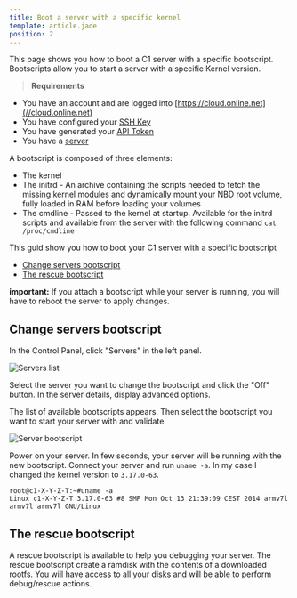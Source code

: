 ```yaml
---
title: Boot a server with a specific kernel
template: article.jade
position: 2
---
```


This page shows you how to boot a C1 server with a specific bootscript. Bootscripts allow you to start a server with a specific Kernel version.

> <strong>Requirements</strong>
- You have an account and are logged into [https://cloud.online.net](//cloud.online.net)
- You have configured your [SSH Key](https://doc.cloud.online.net/howto/ssh_keys.html)
- You have generated your [API Token](https://doc.cloud.online.net/howto/credentials.html)
- You have a [server](https://doc.cloud.online.net/howto/create_instance.html)

A bootscript is composed of three elements:

- The kernel
- The initrd - An archive containing the scripts needed to fetch the missing kernel modules and dynamically mount your NBD root volume, fully loaded in RAM before loading your volumes
- The cmdline - Passed to the kernel at startup. Available for the initrd scripts and available from the server with the following command `cat /proc/cmdline`

This guid show you how to boot your C1 server with a specific bootscript

- [Change servers bootscript](/advanced/bootscripts.html#change-servers-bootscript)
- [The rescue bootscript](/advanced/bootscripts.html#the-rescue-bootscript)

<strong>important:</strong> If you attach a bootscript while your server is running, you will have to reboot the server to apply changes.

## Change servers bootscript

In the Control Panel, click "Servers" in the left panel.

![Servers list](../../images/servers_list.png "Servers list")


Select the server you want to change the bootscript and click the "Off" button. In the server details, display advanced options.

The list of available bootscripts appears. Then select the bootscript you want to start your server with and validate.

![Server bootscript](../../images/server_bootscript.png "Server bootscript")


Power on your server. In few seconds, your server will be running with the new bootscript.
Connect your server and run `uname -a`. In my case I changed the kernel version to `3.17.0-63`. 

```
root@c1-X-Y-Z-T:~#uname -a
Linux c1-X-Y-Z-T 3.17.0-63 #8 SMP Mon Oct 13 21:39:09 CEST 2014 armv7l armv7l armv7l GNU/Linux
```

## The rescue bootscript

A rescue bootscript is available to help you debugging your server.
The rescue bootscript create a ramdisk with the contents of a downloaded rootfs. You will have access to all your disks and will be able to perform debug/rescue actions.